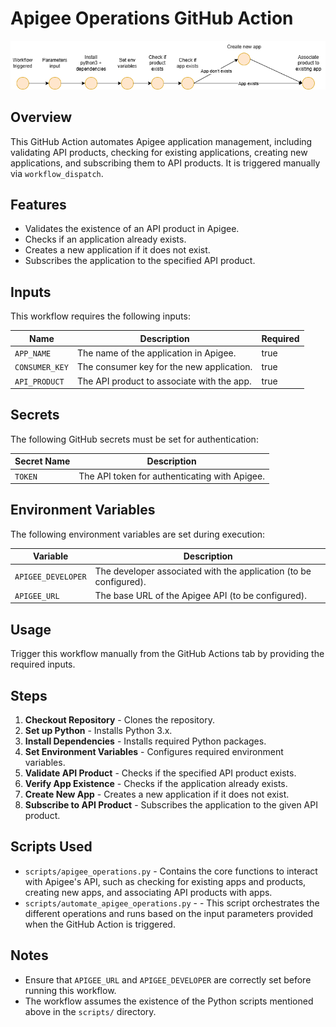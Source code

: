 # Apigee Operations GitHub Action

![Diagram](https://raw.githubusercontent.com/laur211/apigee-operations/master/apigee_workflow_diagram.drawio.png)

## Overview
This GitHub Action automates Apigee application management, including validating API products, checking for existing applications, creating new applications, and subscribing them to API products. It is triggered manually via `workflow_dispatch`.

## Features
- Validates the existence of an API product in Apigee.
- Checks if an application already exists.
- Creates a new application if it does not exist.
- Subscribes the application to the specified API product.

## Inputs
This workflow requires the following inputs:

| Name          | Description                                    | Required |
|---------------|------------------------------------------------|----------|
| `APP_NAME`    | The name of the application in Apigee.         | true |
| `CONSUMER_KEY`| The consumer key for the new application.      | true |
| `API_PRODUCT` | The API product to associate with the app.     | true |

## Secrets
The following GitHub secrets must be set for authentication:

| Secret Name  | Description |
|-------------|-------------|
| `TOKEN`      | The API token for authenticating with Apigee. |

## Environment Variables
The following environment variables are set during execution:

| Variable          | Description |
|------------------|-------------|
| `APIGEE_DEVELOPER` | The developer associated with the application (to be configured). |
| `APIGEE_URL`       | The base URL of the Apigee API (to be configured). |

## Usage
Trigger this workflow manually from the GitHub Actions tab by providing the required inputs.

## Steps
1. **Checkout Repository** - Clones the repository.
2. **Set up Python** - Installs Python 3.x.
3. **Install Dependencies** - Installs required Python packages.
4. **Set Environment Variables** - Configures required environment variables.
5. **Validate API Product** - Checks if the specified API product exists.
6. **Verify App Existence** - Checks if the application already exists.
7. **Create New App** - Creates a new application if it does not exist.
8. **Subscribe to API Product** - Subscribes the application to the given API product.

## Scripts Used
- `scripts/apigee_operations.py` - Contains the core functions to interact with Apigee's API, such as checking for existing apps and products, creating new apps, and associating API products with apps.
- `scripts/automate_apigee_operations.py` - - This script orchestrates the different operations and runs based on the input parameters provided when the GitHub Action is triggered.

## Notes
- Ensure that `APIGEE_URL` and `APIGEE_DEVELOPER` are correctly set before running this workflow.
- The workflow assumes the existence of the Python scripts mentioned above in the `scripts/` directory.

